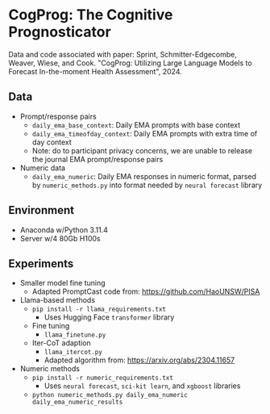 # CogProg: The Cognitive Prognosticator
Data and code associated with paper: Sprint, Schmitter-Edgecombe, Weaver, Wiese, and Cook. "CogProg: Utilizing Large Language Models to Forecast In-the-moment Health Assessment", 2024.

## Data
* Prompt/response pairs
    * `daily_ema_base_context`: Daily EMA prompts with base context
    * `daily_ema_timeofday_context`: Daily EMA prompts with extra time of day context
    * Note: do to participant privacy concerns, we are unable to release the journal EMA prompt/response pairs
* Numeric data
    * `daily_ema_numeric`: Daily EMA responses in numeric format, parsed by `numeric_methods.py` into format needed by `neural forecast` library

## Environment
* Anaconda w/Python 3.11.4
* Server w/4 80Gb H100s

## Experiments
* Smaller model fine tuning
    * Adapted PromptCast code from: https://github.com/HaoUNSW/PISA
* Llama-based methods
    * `pip install -r llama_requirements.txt`
        * Uses Hugging Face `transformer` library
    * Fine tuning
        * `llama_finetune.py`
    * Iter-CoT adaption
        * `llama_itercot.py`
        * Adapted algorithm from: https://arxiv.org/abs/2304.11657
* Numeric methods
    * `pip install -r numeric_requirements.txt`
        * Uses `neural forecast`, `sci-kit learn`, and `xgboost` libraries
    * `python numeric_methods.py daily_ema_numeric daily_ema_numeric_results`